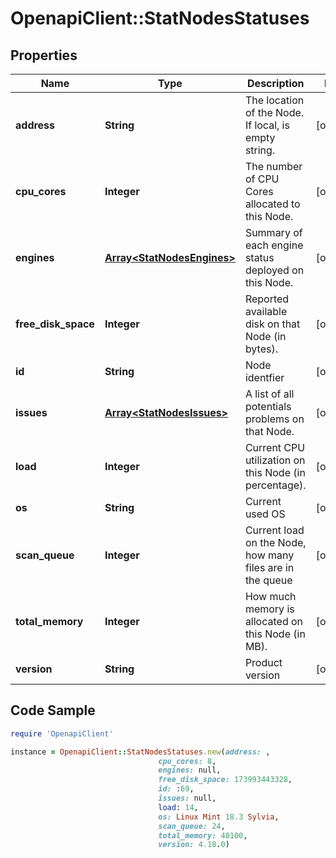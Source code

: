 # OpenapiClient::StatNodesStatuses

## Properties

Name | Type | Description | Notes
------------ | ------------- | ------------- | -------------
**address** | **String** | The location of the Node. If local, is empty string. | [optional] 
**cpu_cores** | **Integer** | The number of CPU Cores allocated to this Node. | [optional] 
**engines** | [**Array&lt;StatNodesEngines&gt;**](StatNodesEngines.md) | Summary of each engine status deployed on this Node. | [optional] 
**free_disk_space** | **Integer** | Reported available disk on that Node (in bytes). | [optional] 
**id** | **String** | Node identfier | [optional] 
**issues** | [**Array&lt;StatNodesIssues&gt;**](StatNodesIssues.md) | A list of all potentials problems on that Node. | [optional] 
**load** | **Integer** | Current CPU utilization on this Node (in percentage). | [optional] 
**os** | **String** | Current used OS | [optional] 
**scan_queue** | **Integer** | Current load on the Node, how many files are in the queue | [optional] 
**total_memory** | **Integer** | How much memory is allocated on this Node (in MB). | [optional] 
**version** | **String** | Product version | [optional] 

## Code Sample

```ruby
require 'OpenapiClient'

instance = OpenapiClient::StatNodesStatuses.new(address: ,
                                 cpu_cores: 8,
                                 engines: null,
                                 free_disk_space: 173993443328,
                                 id: :69,
                                 issues: null,
                                 load: 14,
                                 os: Linux Mint 18.3 Sylvia,
                                 scan_queue: 24,
                                 total_memory: 40100,
                                 version: 4.18.0)
```


